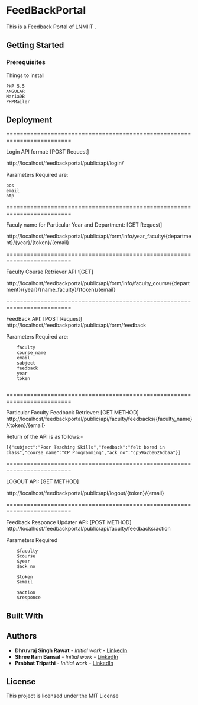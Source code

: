 # FeedBackPortal

This is a Feedback Portal of LNMIIT .

## Getting Started



### Prerequisites

Things to install 

```
PHP 5.5
ANGULAR
MariaDB
PHPMailer
```

## Deployment

=========================================================================

Login API format: [POST Request]

http://localhost/feedbackportal/public/api/login/

Parameters Required are:
```
pos
email
otp
```

=========================================================================

Faculy name for Particular Year and Department: [GET Request]

http://localhost/feedbackportal/public/api/form/info/year_faculty/{department}/{year}/{token}/{email}

=========================================================================

Faculty Course Retriever API :[GET]

http://localhost/feedbackportal/public/api/form/info/faculty_course/{department}/{year}/{name_faculty}/{token}/{email}

=========================================================================

FeedBack API: [POST Request]
http://localhost/feedbackportal/public/api/form/feedback

Parameters Required are:
```
    faculty
    course_name
    email
    subject
    feedback
    year
    token
    
```
=========================================================================

Particular Faculty Feedback Retriever: [GET METHOD]
http://localhost/feedbackportal/public/api/faculty/feedbacks/{faculty_name}/{token}/{email}

Return of the API is as follows:-
```
[{"subject":"Poor Teaching Skills","feedback":"felt bored in class","course_name":"CP Programming","ack_no":"cp59a2be626dbaa"}]
```
=========================================================================

LOGOUT API: [GET METHOD]

http://localhost/feedbackportal/public/api/logout/{token}/{email}

=========================================================================

Feedback Responce Updater API: [POST METHOD]
http://localhost/feedbackportal/public/api/faculty/feedbacks/action

Parameters Required 

```
	$faculty 
	$course 
	$year
	$ack_no 

	$token 
	$email 

	$action 
	$responce
```


## Built With


## Authors

* **Dhruvraj Singh Rawat** - *Initial work* - [LinkedIn](https://www.linkedin.com/in/dhruvrajrawat/)
* **Shree Ram Bansal** - *Initial work* - [LinkedIn](https://www.linkedin.com/in/shree-ram-b-a48786104/)
* **Prabhat Tripathi** - *Initial work* - [LinkedIn]()



## License

This project is licensed under the MIT License 


